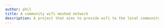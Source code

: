 ```yaml
---
author: phil
title: A community wifi meshed network
description: A project that aims to provide wifi to the local community
---
```



